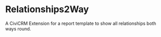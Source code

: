 Relationships2Way
=================

A CiviCRM Extension for a report template to show all relationships both ways round.

